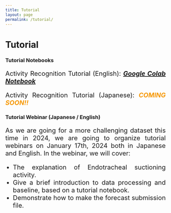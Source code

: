 ```yaml
---
title: Tutorial
layout: page
permalink: /tutorial/
---
```


<h1><strong>Tutorial</strong></h1>

<h3><strong>Tutorial Notebooks</strong></h3>
<p style="font-size:20px" align="justify">Activity Recognition Tutorial (English): <em><span style="color: #f69801"><a href="https://colab.research.google.com/drive/1ZINzt5hHXcuXYo3lM5RZ7lSJCnAtGSsP?usp=sharing"><strong>Google Colab Notebook</strong></a></span></em></p>
<p style="font-size:20px" align="justify">Activity Recognition Tutorial (Japanese): <em><span style="color: #f69801"><strong>COMING SOON!!</strong></span></em></p>

<h3><strong>Tutorial Webinar (Japanese / English)</strong></h3>
<p style="font-size:20px" align="justify">As we are going for a more challenging dataset this time in 2024, we are going to organize tutorial webinars on January 17th, 2024 both in Japanese and English. In the webinar, we will cover:</p>
<ul>
    <li style="font-size:20px" align="justify">The explanation of Endotracheal suctioning activity.</li>
    <li style="font-size:20px" align="justify">Give a brief introduction to data processing and baseline, based on a tutorial notebook.</li>
    <li style="font-size:20px" align="justify">Demonstrate how to make the forecast submission file.</li>
</ul>
